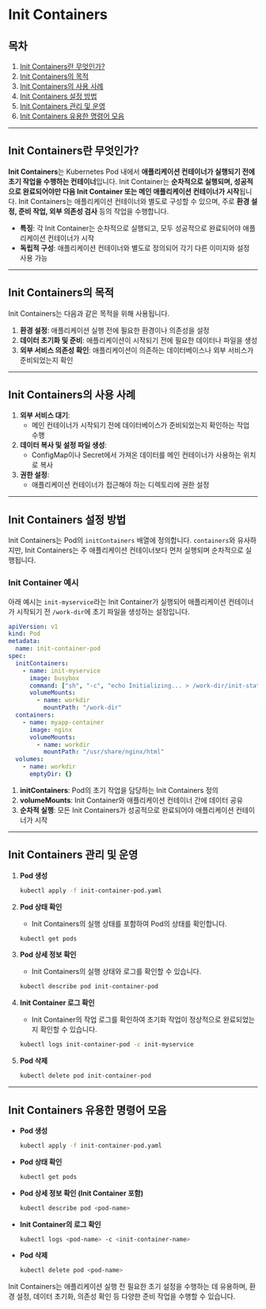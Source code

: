 # Init Containers

## 목차
1. [Init Containers란 무엇인가?](#Init-Containers란-무엇인가)
2. [Init Containers의 목적](#Init-Containers의-목적)
3. [Init Containers의 사용 사례](#Init-Containers의-사용-사례)
4. [Init Containers 설정 방법](#Init-Containers-설정-방법)
5. [Init Containers 관리 및 운영](#Init-Containers-관리-및-운영)
6. [Init Containers 유용한 명령어 모음](#Init-Containers-유용한-명령어-모음)

---

## Init Containers란 무엇인가?

**Init Containers**는 Kubernetes Pod 내에서 **애플리케이션 컨테이너가 실행되기 전에 초기 작업을 수행하는 컨테이너**입니다. Init Container는 **순차적으로 실행되며, 성공적으로 완료되어야만 다음 Init Container 또는 메인 애플리케이션 컨테이너가 시작**됩니다. Init Containers는 애플리케이션 컨테이너와 별도로 구성할 수 있으며, 주로 **환경 설정, 준비 작업, 외부 의존성 검사** 등의 작업을 수행합니다.

- **특징**: 각 Init Container는 순차적으로 실행되고, 모두 성공적으로 완료되어야 애플리케이션 컨테이너가 시작
- **독립적 구성**: 애플리케이션 컨테이너와 별도로 정의되어 각기 다른 이미지와 설정 사용 가능

---

## Init Containers의 목적

Init Containers는 다음과 같은 목적을 위해 사용됩니다.

1. **환경 설정**: 애플리케이션 실행 전에 필요한 환경이나 의존성을 설정
2. **데이터 초기화 및 준비**: 애플리케이션이 시작되기 전에 필요한 데이터나 파일을 생성
3. **외부 서비스 의존성 확인**: 애플리케이션이 의존하는 데이터베이스나 외부 서비스가 준비되었는지 확인

---

## Init Containers의 사용 사례

1. **외부 서비스 대기**:
   - 메인 컨테이너가 시작되기 전에 데이터베이스가 준비되었는지 확인하는 작업 수행
2. **데이터 복사 및 설정 파일 생성**:
   - ConfigMap이나 Secret에서 가져온 데이터를 메인 컨테이너가 사용하는 위치로 복사
3. **권한 설정**:
   - 애플리케이션 컨테이너가 접근해야 하는 디렉토리에 권한 설정

---

## Init Containers 설정 방법

Init Containers는 Pod의 `initContainers` 배열에 정의합니다. `containers`와 유사하지만, Init Containers는 주 애플리케이션 컨테이너보다 먼저 실행되며 순차적으로 실행됩니다.

### Init Container 예시

아래 예시는 `init-myservice`라는 Init Container가 실행되어 애플리케이션 컨테이너가 시작되기 전 `/work-dir`에 초기 파일을 생성하는 설정입니다.

```yaml
apiVersion: v1
kind: Pod
metadata:
  name: init-container-pod
spec:
  initContainers:
    - name: init-myservice
      image: busybox
      command: ["sh", "-c", "echo Initializing... > /work-dir/init-status.txt"]
      volumeMounts:
        - name: workdir
          mountPath: "/work-dir"
  containers:
    - name: myapp-container
      image: nginx
      volumeMounts:
        - name: workdir
          mountPath: "/usr/share/nginx/html"
  volumes:
    - name: workdir
      emptyDir: {}
```

1. **initContainers**: Pod의 초기 작업을 담당하는 Init Containers 정의
2. **volumeMounts**: Init Container와 애플리케이션 컨테이너 간에 데이터 공유
3. **순차적 실행**: 모든 Init Containers가 성공적으로 완료되어야 애플리케이션 컨테이너가 시작

---

## Init Containers 관리 및 운영

1. **Pod 생성**
   ```bash
   kubectl apply -f init-container-pod.yaml
   ```

2. **Pod 상태 확인**
   - Init Containers의 실행 상태를 포함하여 Pod의 상태를 확인합니다.
   ```bash
   kubectl get pods
   ```

3. **Pod 상세 정보 확인**
   - Init Containers의 실행 상태와 로그를 확인할 수 있습니다.
   ```bash
   kubectl describe pod init-container-pod
   ```

4. **Init Container 로그 확인**
   - Init Container의 작업 로그를 확인하여 초기화 작업이 정상적으로 완료되었는지 확인할 수 있습니다.
   ```bash
   kubectl logs init-container-pod -c init-myservice
   ```

5. **Pod 삭제**
   ```bash
   kubectl delete pod init-container-pod
   ```

---

## Init Containers 유용한 명령어 모음

- **Pod 생성**
  ```bash
  kubectl apply -f init-container-pod.yaml
  ```

- **Pod 상태 확인**
  ```bash
  kubectl get pods
  ```

- **Pod 상세 정보 확인 (Init Container 포함)**
  ```bash
  kubectl describe pod <pod-name>
  ```

- **Init Container의 로그 확인**
  ```bash
  kubectl logs <pod-name> -c <init-container-name>
  ```

- **Pod 삭제**
  ```bash
  kubectl delete pod <pod-name>
  ```

Init Containers는 애플리케이션 실행 전 필요한 초기 설정을 수행하는 데 유용하며, 환경 설정, 데이터 초기화, 의존성 확인 등 다양한 준비 작업을 수행할 수 있습니다.
